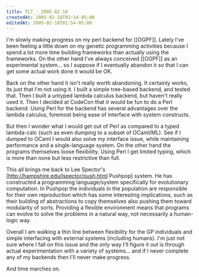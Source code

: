 ```yaml
---
title: TLT_-_2005.02.18
createdAt: 2005-02-18T01:54-05:00
editedAt: 2005-02-18T01:54-05:00
---
```


I'm slowly making progress on my perl backend for [[OGPF]]. Lately I've been feeling a little down on my genetic programming activities because I spend a lot more time building frameworks than actually using the frameworks. On the other hand I've always conceived [[OGPF]] as an experimental system... so I suppose if I eventually abandon it so that I can get some actual work done it would be OK.

Back on the other hand it isn't really worth abandoning. It certainly works, its just that I'm not using it. I built a simple tree-based backend, and tested that. Then I built a untyped lambda calculus backend, but haven't really used it. Then I decided at CodeCon that it would be fun to do a Perl backend. Using Perl for the backend has several advantages over the lambda calculus, foremost being ease of interface with system constructs.

But then I wonder what I would get out of Perl as compared to a typed lambda-calc (such as even dumping to a subset of OCaml/ML). See if I dumped to OCaml I would also solve my interface issue, while maintaining performance and a single-language system. On the other hand the programs themselves loose flexibility. Using Perl I get limited typing, which is more than none but less restrictive than full.

This all brings me back to Lee Spector's [http://hampshire.edu/lspector/push.html Pushpop] system. He has constructed a programming language/system specifically for evolutionary computation. In Pushpop the individuals in the population are responsible for their own reproduction which has some interesting implications, such as their building of abstractions to copy themselves also pushing them toward modularity of sorts. Providing a flexible environment means that programs can evolve to solve the problems in a natural way, not necessarily a human-logic way.

Overall I am walking a thin line between flexibility for the GP individuals and simple interfacing with external systems (including humans). I'm just not sure where I fall on this issue and the only way I'll figure it out is through actual experimentation with a variety of systems... and if I never complete any of my backends then I'll never make progress.

And time marches on.

